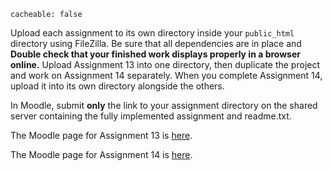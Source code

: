 ```
cacheable: false
```

Upload each assignment to its own directory inside your `public_html` directory using FileZilla. Be sure that all dependencies are in place and **Double check that your finished work displays properly in a browser online.** Upload Assignment 13 into one directory, then duplicate the project and work on Assignment 14 separately. When you complete Assignment 14, upload it into its own directory alongside the others. 

In Moodle, submit **only** the link to your assignment directory on the shared server containing the fully implemented assignment and readme.txt.

The Moodle page for Assignment 13 is [here](https://moodle.pugetsound.edu/moodle/mod/assign/view.php?id=408141).

The Moodle page for Assignment 14 is [here](https://moodle.pugetsound.edu/moodle/mod/assign/view.php?id=408142).
